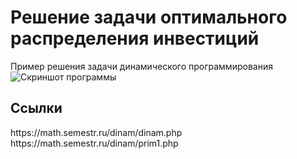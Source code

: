 # Решение задачи оптимального распределения инвестиций<br>
Пример решения задачи динамического программирования<br>
![Скриншот программы](https://github.com/lif0/BellmansMethod/blob/master/documents/screenProgram.png)

<h2>Ссылки</h2>
https://math.semestr.ru/dinam/dinam.php<br>
https://math.semestr.ru/dinam/prim1.php<br>
